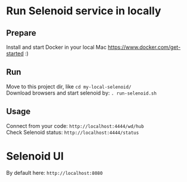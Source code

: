 # Run Selenoid service in locally

## Prepare
Install and start Docker in your local Mac https://www.docker.com/get-started :)

## Run
Move to this project dir, like `cd my-local-selenoid/`  
Download browsers and start selenoid by: `. run-selenoid.sh`

## Usage
Connect from your code: `http://localhost:4444/wd/hub`  
Check Selenoid status: `http://localhost:4444/status`

# Selenoid UI
By default here: `http://localhost:8080`